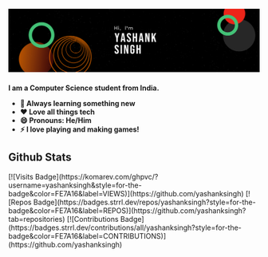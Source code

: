 [![Hi, I'm Yashank Singh](./assets/cover-5-center.png)](#)
<!--# Hello there 👋-->

<h4>
  I am a Computer Science student from India.

  - 🌱 Always learning something new
  - ❤️ Love all things tech
  - 😄 Pronouns: He/Him
  - ⚡ I love playing and making games!
</h4>

<!--
**yashanksingh/yashanksingh** is a ✨ _special_ ✨ repository because its `README.md` (this file) appears on your GitHub profile.

Here are some ideas to get you started:

- 🔭 I’m currently working on ...
- 🌱 I’m currently learning ...
- 👯 I’m looking to collaborate on ...
- 🤔 I’m looking for help with ...
- 💬 Ask me about ...
- 📫 How to reach me: ...
- 😄 Pronouns: ...
- ⚡ Fun fact: ...
-->

<h2>Github Stats</h2>

<span align="center">
  [![Visits Badge](https://komarev.com/ghpvc/?username=yashanksingh&style=for-the-badge&color=FE7A16&label=VIEWS)](https://github.com/yashanksingh)
  [![Repos Badge](https://badges.strrl.dev/repos/yashanksingh?style=for-the-badge&color=FE7A16&label=REPOS)](https://github.com/yashanksingh?tab=repositories)
  [![Contributions Badge](https://badges.strrl.dev/contributions/all/yashanksingh?style=for-the-badge&color=FE7A16&label=CONTRIBUTIONS)](https://github.com/yashanksingh)
</span>
